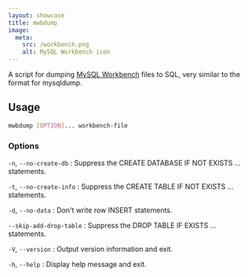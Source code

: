 ```yaml
---
layout: showcase
title: mwbdump
image:
  meta:
    src: /workbench.png
    alt: MySQL Workbench icon
---
```


A script for dumping [MySQL Workbench](https://www.mysql.com/products/workbench/) files to SQL, very similar to the format for mysqldump.

## Usage

```bash
mwbdump [OPTION]... workbench-file
```

### Options

`-n`, `--no-create-db`
: Suppress the CREATE DATABASE IF NOT EXISTS ... statements.

`-t`, `--no-create-info`
: Suppress the CREATE TABLE IF NOT EXISTS ... statements.

`-d`, `--no-data`
: Don't write row INSERT statements.

`--skip-add-drop-table`
: Suppress the DROP TABLE IF EXISTS ... statements.

`-V`, `--version`
: Output version information and exit.

`-h`, `--help`
: Display help message and exit.

